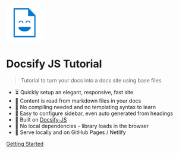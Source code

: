 <img src="_media/docs_face.png" height="100px"/>


# Docsify JS Tutorial
> Tutorial to turn your docs into a docs site using base files

- :hourglass_flowing_sand: Quickly setup an elegant, responsive, fast site
- :open_file_folder: Content is read from markdown files in your docs
- :pushpin: No compiling needed and no templating syntax to learn
- :hammer: Easy to configure sidebar, even auto generated from headings
- :nut_and_bolt: Built on [Docsify-JS](https://docsify.js.org/)
- :pushpin: No local dependencies - library loads in the browser
- :pizza: Serve locally and on GitHub Pages / Netlify

[Getting Started](#docsify-js-tutorial-homepage)
